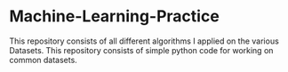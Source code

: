 # Machine-Learning-Practice
This repository consists of all different algorithms I applied on the various Datasets. This repository consists of simple python code for working on common datasets.
